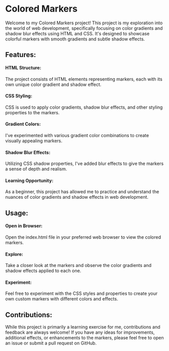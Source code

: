 # Colored Markers
Welcome to my Colored Markers project! This project is my exploration into the world of web development, specifically focusing on color gradients and shadow blur effects using HTML and CSS. It's designed to showcase colorful markers with smooth gradients and subtle shadow effects.

## Features:
#### HTML Structure: 
The project consists of HTML elements representing markers, each with its own unique color gradient and shadow effect.
#### CSS Styling: 
CSS is used to apply color gradients, shadow blur effects, and other styling properties to the markers.
#### Gradient Colors: 
I've experimented with various gradient color combinations to create visually appealing markers.
#### Shadow Blur Effects: 
Utilizing CSS shadow properties, I've added blur effects to give the markers a sense of depth and realism.
#### Learning Opportunity: 
As a beginner, this project has allowed me to practice and understand the nuances of color gradients and shadow effects in web development.
## Usage:
#### Open in Browser: 
Open the index.html file in your preferred web browser to view the colored markers.

#### Explore: 
Take a closer look at the markers and observe the color gradients and shadow effects applied to each one.

#### Experiment: 
Feel free to experiment with the CSS styles and properties to create your own custom markers with different colors and effects.

## Contributions:
While this project is primarily a learning exercise for me, contributions and feedback are always welcome! If you have any ideas for improvements, additional effects, or enhancements to the markers, please feel free to open an issue or submit a pull request on GitHub.

